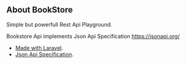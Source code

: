 ## About BookStore

Simple but powerfull Rest Api Playground.

Bookstore Api implements Json Api Specification https://jsonapi.org/

- [Made with Laravel](https://laravel.com).
- [Json Api Specification](https://jsonapi.org).

